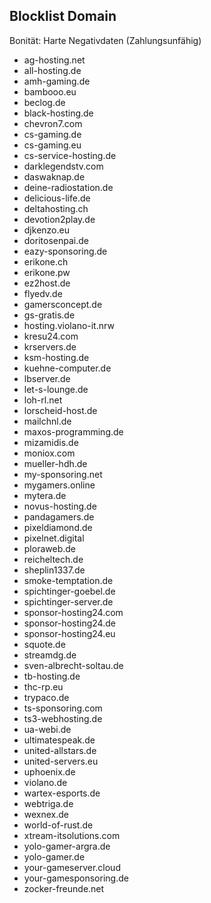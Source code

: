 ## Blocklist Domain

Bonität: Harte Negativdaten (Zahlungsunfähig)

+ ag-hosting.net
+ all-hosting.de
+ amh-gaming.de
+ bambooo.eu
+ beclog.de
+ black-hosting.de
+ chevron7.com
+ cs-gaming.de
+ cs-gaming.eu
+ cs-service-hosting.de
+ darklegendstv.com
+ daswaknap.de
+ deine-radiostation.de
+ delicious-life.de
+ deltahosting.ch
+ devotion2play.de
+ djkenzo.eu
+ doritosenpai.de
+ eazy-sponsoring.de
+ erikone.ch
+ erikone.pw
+ ez2host.de
+ flyedv.de
+ gamersconcept.de
+ gs-gratis.de
+ hosting.violano-it.nrw
+ kresu24.com
+ krservers.de
+ ksm-hosting.de
+ kuehne-computer.de
+ lbserver.de
+ let-s-lounge.de
+ loh-rl.net
+ lorscheid-host.de
+ mailchnl.de
+ maxos-programming.de
+ mizamidis.de
+ moniox.com
+ mueller-hdh.de
+ my-sponsoring.net
+ mygamers.online
+ mytera.de
+ novus-hosting.de
+ pandagamers.de
+ pixeldiamond.de
+ pixelnet.digital
+ ploraweb.de
+ reicheltech.de
+ sheplin1337.de
+ smoke-temptation.de
+ spichtinger-goebel.de
+ spichtinger-server.de
+ sponsor-hosting24.com
+ sponsor-hosting24.de
+ sponsor-hosting24.eu
+ squote.de
+ streamdg.de
+ sven-albrecht-soltau.de
+ tb-hosting.de
+ thc-rp.eu
+ trypaco.de
+ ts-sponsoring.com
+ ts3-webhosting.de
+ ua-webi.de
+ ultimatespeak.de
+ united-allstars.de
+ united-servers.eu
+ uphoenix.de
+ violano.de
+ wartex-esports.de
+ webtriga.de
+ wexnex.de
+ world-of-rust.de
+ xtream-itsolutions.com
+ yolo-gamer-argra.de
+ yolo-gamer.de
+ your-gameserver.cloud
+ your-gamesponsoring.de
+ zocker-freunde.net
